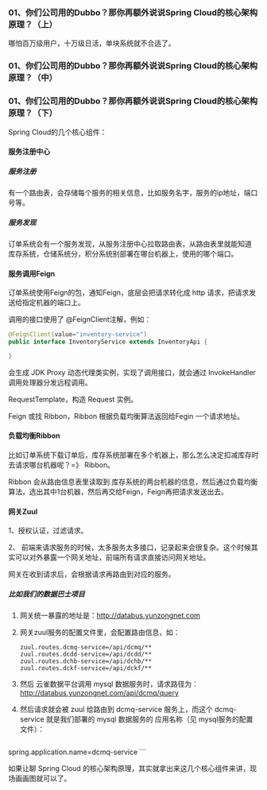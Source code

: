### 01、你们公司用的Dubbo？那你再额外说说Spring Cloud的核心架构原理？（上）

哪怕百万级用户，十万级日活，单块系统就不合适了。

### 01、你们公司用的Dubbo？那你再额外说说Spring Cloud的核心架构原理？（中）

### 01、你们公司用的Dubbo？那你再额外说说Spring Cloud的核心架构原理？（下）

Spring Cloud的几个核心组件：

#### 服务注册中心

##### 服务注册

有一个路由表，会存储每个服务的相关信息，比如服务名字，服务的ip地址，端口号等。

##### 服务发现

订单系统会有一个服务发现，从服务注册中心拉取路由表，从路由表里就能知道 库存系统，仓储系统分，积分系统别部署在哪台机器上，使用的哪个端口。

#### 服务调用Feign

 订单系统使用Feign的包，通知Feign，底层会把请求转化成 http 请求，把请求发送给指定机器的端口上。

调用的接口使用了 @FeignClient注解，例如：

```java
@FeignClient(value="inventory-service")
public interface InventoryService extends InventoryApi {

}
```

会生成 JDK Proxy 动态代理类实例，实现了调用接口，就会通过 InvokeHandler 调用处理器分发远程调用。

RequestTemplate，构造 Request 实例。

Feign 或找 Ribbon，Ribbon 根据负载均衡算法返回给Fegin  一个请求地址。

#### 负载均衡Ribbon

比如订单系统下载订单后，库存系统部署在多个机器上，那么怎么决定扣减库存时去请求哪台机器呢？=》 Ribbon。 

Ribbon 会从路由信息表里读取到 库存系统的两台机器的信息，然后通过负载均衡算法，选出其中1台机器，然后再交给Feign，Feign再把请求发送出去。

#### 网关Zuul

1、授权认证，过滤请求。 

2、 前端来请求服务的时候，太多服务太多接口，记录起来会很复杂。这个时候其实可以对外暴露一个网关地址，前端所有请求直接访问网关地址。

网关在收到请求后，会根据请求再路由到对应的服务。

##### 比如我们的数据巴士项目

1. 网关统一暴露的地址是：http://databus.yunzongnet.com

2. 网关zuul服务的配置文件里，会配置路由信息，如：

   ```properties
   zuul.routes.dcmq-service=/api/dcmq/**
   zuul.routes.dcdd-service=/api/dcdd/**
   zuul.routes.dchb-service=/api/dchb/**
   zuul.routes.dckf-service=/api/dckf/**
   ```

   

3. 然后 云雀数据平台调用 mysql 数据服务时，请求路径为：http://databus.yunzongnet.com/api/dcmq/query

4. 然后请求就会被 zuul 给路由到  dcmq-service 服务上，而这个 dcmq-service 就是我们部署的 mysql 数据服务的 应用名称（见 mysql服务的配置文件）：

      ```properties
spring.application.name=dcmq-service
      ```



如果让聊 Spring Cloud 的核心架构原理，其实就拿出来这几个核心组件来讲，现场画画图就可以了。